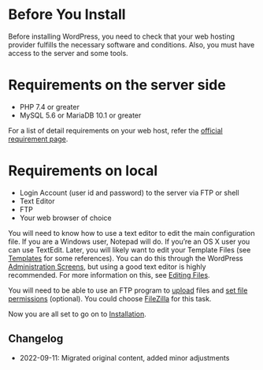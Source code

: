 # Before You Install

Before installing WordPress, you need to check that your web hosting provider fulfills the necessary software and conditions. Also, you must have access to the server and some tools.

# Requirements on the server side
* PHP 7.4 or greater
* MySQL 5.6 or MariaDB 10.1 or greater

For a list of detail requirements on your web host, refer the [official requirement page](https://wordpress.org/about/requirements/).


# Requirements on local
* Login Account (user id and password) to the server via FTP or shell
* Text Editor
* FTP
* Your web browser of choice

You will need to know how to use a text editor to edit the main configuration file. If you are a Windows user, Notepad will do. If you’re an OS X user you can use TextEdit. Later, you will likely want to edit your Template Files (see [Templates](https://codex.wordpress.org/Templates) for some references). You can do this through the WordPress [Administration Screens](https://wordpress.org/support/article/administration-screens/), but using a good text editor is highly recommended. For more information on this, see [Editing Files](https://wordpress.org/support/article/editing-files/).

You will need to be able to use an FTP program to [upload](https://wordpress.org/support/article/using-filezilla/) files and [set file permissions](https://wordpress.org/support/article/changing-file-permissions/) (optional). You could choose [FileZilla](https://wordpress.org/support/article/using-filezilla/) for this task.

Now you are all set to go on to [Installation](https://wordpress.org/support/article/how-to-install-wordpress/).

## Changelog

- 2022-09-11: Migrated original content, added minor adjustments
